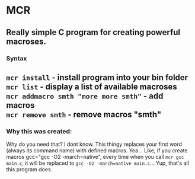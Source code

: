 # MCR
Really simple C program for creating powerful macroses.
---
### Syntax
```mcr install``` - install program into your bin folder  
```mcr list``` - display a list of available macroses  
```mcr addmacro smth "more more smth"``` - add macros  
```mcr remove smth``` - remove macros "smth"
---
### Why this was created:
Why do you need that? I dont know. This thingy replaces your first word (always its command name) with defined macros. Yea... Like, if you create macros gcc="gcc -O2 -march=native", every time when you call ```mcr gcc main.c```, it will be replaced to ```gcc -O2 -march=native main.c```... Yup, that's all this program does.
